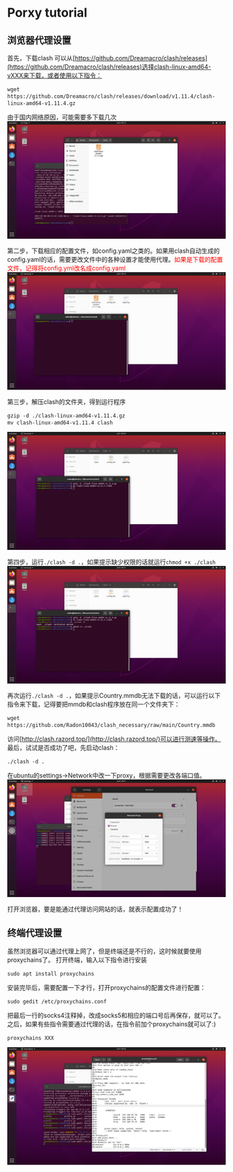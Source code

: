 # Porxy tutorial

## 浏览器代理设置
首先，下载clash
可以从[https://github.com/Dreamacro/clash/releases](https://github.com/Dreamacro/clash/releases)选择clash-linux-amd64-vXXX来下载，或者使用以下指令：
```
wget https://github.com/Dreamacro/clash/releases/download/v1.11.4/clash-linux-amd64-v1.11.4.gz
```
由于国内网络原因，可能需要多下载几次
![1](figs/1.png)

第二步，下载相应的配置文件，如config.yaml之类的。如果用clash自动生成的config.yaml的话，需要更改文件中的各种设置才能使用代理。<font color=red>如果是下载的配置文件，记得将config.yml改名成config.yaml</font>
![2](figs/2.png)

第三步，解压clash的文件夹，得到运行程序

```
gzip -d ./clash-linux-amd64-v1.11.4.gz
mv clash-linux-amd64-v1.11.4 clash
```
![3](figs/3.png)

第四步，运行`./clash -d .`，如果提示缺少权限的话就运行`chmod +x ./clash`
![4](figs/4.png)

再次运行`./clash -d .`，如果提示Country.mmdb无法下载的话，可以运行以下指令来下载，记得要把mmdb和clash程序放在同一个文件夹下：
```
wget https://github.com/Radon10043/clash_necessary/raw/main/Country.mmdb
```
访问[http://clash.razord.top/](http://clash.razord.top/)可以进行测速等操作。
最后，试试是否成功了吧，先启动clash：
```
./clash -d .
```
在ubuntu的settings->Network中改一下proxy，根据需要更改各端口值。
![5](figs/5.png)

打开浏览器，要是能通过代理访问网站的话，就表示配置成功了！

## 终端代理设置
虽然浏览器可以通过代理上网了，但是终端还是不行的，这时候就要使用proxychains了。
打开终端，输入以下指令进行安装
```
sudo apt install proxychains
```
安装完毕后，需要配置一下才行，打开proxychains的配置文件进行配置：
```
sudo gedit /etc/proxychains.conf
```
把最后一行的socks4注释掉，改成socks5和相应的端口号后再保存，就可以了。之后，如果有些指令需要通过代理的话，在指令前加个proxychains就可以了:)
```
proxychains XXX
```
![7](figs/7.png)